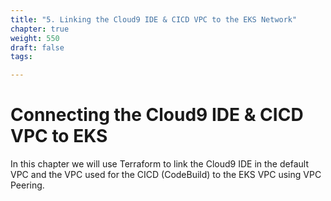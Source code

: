 ```yaml
---
title: "5. Linking the Cloud9 IDE & CICD VPC to the EKS Network"
chapter: true
weight: 550
draft: false
tags:

---
```


# Connecting the Cloud9 IDE & CICD VPC to EKS

In this chapter we will use Terraform to link the Cloud9 IDE in the default VPC and the VPC used for the CICD (CodeBuild) to the EKS VPC using VPC Peering.
